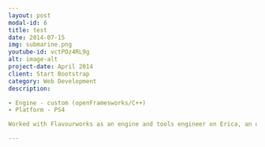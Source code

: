 ```yaml
---
layout: post
modal-id: 6
title: test
date: 2014-07-15
img: submarine.png
youtube-id: vctPOz4RL9g
alt: image-alt
project-date: April 2014
client: Start Bootstrap
category: Web Development
description: 

- Engine - custom (openFramesworks/C++)
- Platform - PS4

Worked with Flavourworks as an engine and tools engineer on Erica, an upcoming interactive live-action game for PS4.

---
```


